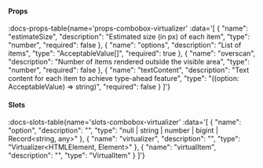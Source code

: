 <!-- This file was automatic generated. Do not edit it manually -->

#### Props
:docs-props-table{name='props-combobox-virtualizer' :data='[
  {
    "name": "estimateSize",
    "description": "Estimated size (in px) of each item",
    "type": "number",
    "required": false
  },
  {
    "name": "options",
    "description": "List of items",
    "type": "AcceptableValue[]",
    "required": true
  },
  {
    "name": "overscan",
    "description": "Number of items rendered outside the visible area",
    "type": "number",
    "required": false
  },
  {
    "name": "textContent",
    "description": "Text content for each item to achieve type-ahead feature",
    "type": "((option: AcceptableValue) => string)",
    "required": false
  }
]'} 

#### Slots

:docs-slots-table{name='slots-combobox-virtualizer' :data='[
  {
    "name": "option",
    "description": "",
    "type": "null | string | number | bigint | Record<string, any>"
  },
  {
    "name": "virtualizer",
    "description": "",
    "type": "Virtualizer<HTMLElement, Element>"
  },
  {
    "name": "virtualItem",
    "description": "",
    "type": "VirtualItem"
  }
]'} 
